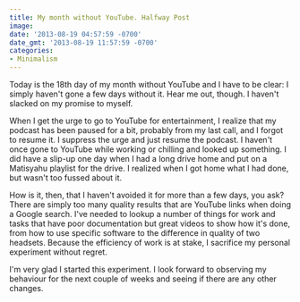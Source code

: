 ```yaml
---
title: My month without YouTube. Halfway Post
image: 
date: '2013-08-19 04:57:59 -0700'
date_gmt: '2013-08-19 11:57:59 -0700'
categories:
- Minimalism
---
```

<p>Today is the 18th day of my month without YouTube and I have to be clear: I simply haven't gone a few days without it. Hear me out, though. I haven't slacked on my promise to myself.</p>
<p>When I get the urge to go to YouTube for entertainment, I realize that my podcast has been paused for a bit, probably from my last call, and I forgot to resume it. I suppress the urge and just resume the podcast. I haven't once gone to YouTube while working or chilling and looked up something. I did have a slip-up one day when I had a long drive home and put on a Matisyahu playlist for the drive. I realized when I got home what I had done, but wasn't too fussed about it.</p>
<p><span>How is it, then, that I haven't avoided it for more than a few days, you ask? There are simply too many quality results that are YouTube links when doing a Google search. I've needed to lookup a number of things for work and tasks that have poor documentation but great videos to show how it's done, from how to use specific software to the difference in quality of two headsets. Because the efficiency of work is at stake, I sacrifice my personal experiment without regret.</span></p>
<p><span>I'm very glad I started this experiment. I look forward to observing my behaviour for the next couple of weeks and seeing if there are any other changes.</span></p>
